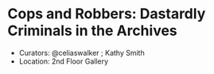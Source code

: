 # Cops and Robbers: Dastardly Criminals in the Archives

* Curators: @celiaswalker ; Kathy Smith
* Location: 2nd Floor Gallery


